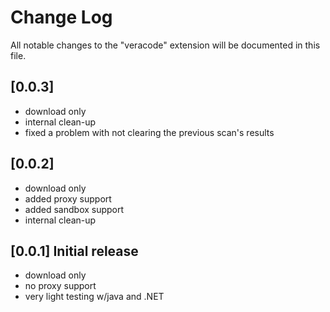 # Change Log
All notable changes to the "veracode" extension will be documented in this file.

## [0.0.3] 
- download only
- internal clean-up
- fixed a problem with not clearing the previous scan's results

## [0.0.2] 
- download only
- added proxy support
- added sandbox support
- internal clean-up

## [0.0.1] Initial release
- download only
- no proxy support
- very light testing w/java and .NET
